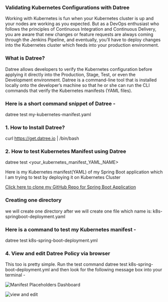 ### Validating Kubernetes Configurations with Datree
Working with Kubernetes is fun when your Kubernetes cluster is up and your nodes are working as you expected. But as a DevOps enthusiast who follows the principles of Continuous Integration and Continuous Delivery, you are aware that new changes or feature requests are always coming through the Jenkins Pipeline, and eventually, you’ll have to deploy changes into the Kubernetes cluster which feeds into your production environment.

### What is Datree?
Datree allows developers to verify the Kubernetes configuration before applying it directly into the Production, Stage, Test, or even the Development environment. Datree is a command-line tool that is installed locally onto the developer’s machine so that he or she can run the CLI commands that verify the Kubernetes manifests (YAML files).

### Here is a short command snippet of Datree -
datree test my-kubernetes-manifest.yaml

### 1. How to Install Datree?
curl https://get.datree.io | /bin/bash

### 2. How to test Kubernetes Manifest using Datree
datree test <your_kubernetes_manifest_YAML_NAME>

Here is my Kubernetes manifest(YAML) of my Spring Boot application which I am trying to test by deploying it on Kubernetes Cluster

[Click here to clone my GitHub Repo for Spring Boot Application](https://github.com/gayatrisingh31/k8s-springboot/tree/main/src)

### Creating one directory
we will create one directory after we will create one file which name is:
k8s-springboot-deployment.yaml

### Here is a command to test my Kubernetes manifest -

datree test k8s-spring-boot-deployment.yml

### 4. View and edit Datree Policy via browser
This too is pretty simple. Run the test command datree test k8s-spring-boot-deployment.yml and then look for the following message box into your terminal -

![Manifest Placeholders Dashboard](./images/dat1.png "Edit Manifest Placeholders")


![view and edit](./images/dat1.png "datree")
